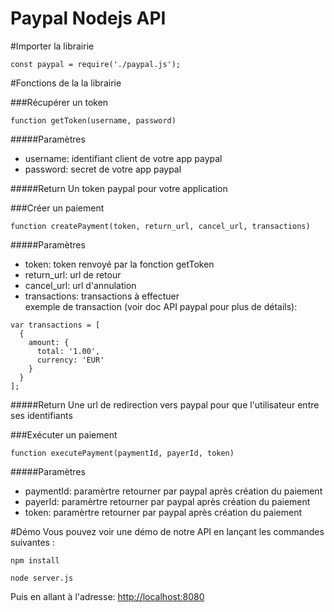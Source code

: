 Paypal Nodejs API
========================

#Importer la librairie

```node
const paypal = require('./paypal.js');
```

#Fonctions de la la librairie


###Récupérer un token
```node
function getToken(username, password)
```

#####Paramètres
* username: identifiant client de votre app paypal
* password: secret de votre app paypal

#####Return
Un token paypal pour votre application


###Créer un paiement
```node
function createPayment(token, return_url, cancel_url, transactions)
```
#####Paramètres
* token: token renvoyé par la fonction getToken
* return_url: url de retour
* cancel_url: url d'annulation
* transactions: transactions à effectuer  
  exemple de transaction (voir doc API paypal pour plus de détails):  
```node
var transactions = [
  {
    amount: {
      total: '1.00',
      currency: 'EUR'
    }
  }
];
```

#####Return
Une url de redirection vers paypal pour que l'utilisateur entre ses identifiants


###Exécuter un paiement
```node
function executePayment(paymentId, payerId, token)
```

#####Paramètres
* paymentId: paramèrtre retourner par paypal après création du paiement
* payerId: paramèrtre retourner par paypal après création du paiement
* token: paramèrtre retourner par paypal après création du paiement

#Démo
Vous pouvez voir une démo de notre API en lançant les commandes suivantes :

```Shell
npm install
```

```Shell
node server.js
```
Puis en allant à l'adresse:
[http://localhost:8080](http://localhost:8080)
